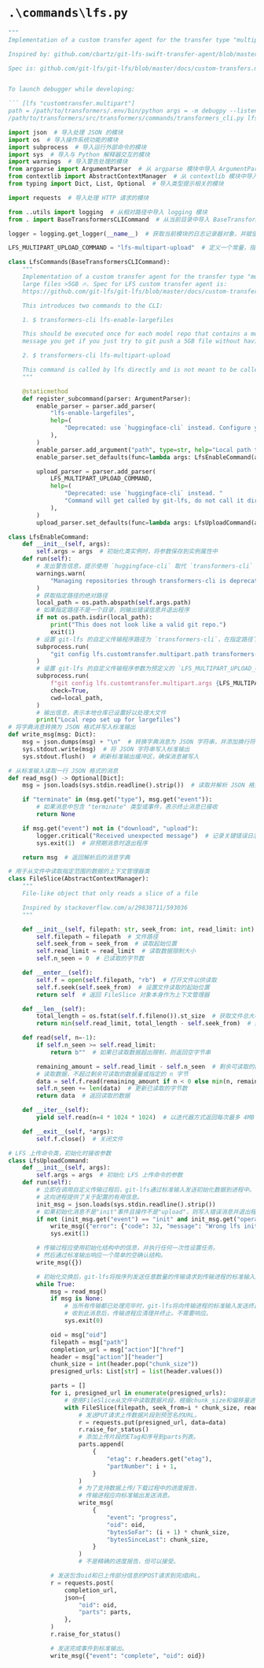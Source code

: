 # `.\commands\lfs.py`

```py
"""
Implementation of a custom transfer agent for the transfer type "multipart" for git-lfs.

Inspired by: github.com/cbartz/git-lfs-swift-transfer-agent/blob/master/git_lfs_swift_transfer.py

Spec is: github.com/git-lfs/git-lfs/blob/master/docs/custom-transfers.md


To launch debugger while developing:

``` [lfs "customtransfer.multipart"]
path = /path/to/transformers/.env/bin/python args = -m debugpy --listen 5678 --wait-for-client
/path/to/transformers/src/transformers/commands/transformers_cli.py lfs-multipart-upload ```"""

import json  # 导入处理 JSON 的模块
import os  # 导入操作系统功能的模块
import subprocess  # 导入运行外部命令的模块
import sys  # 导入与 Python 解释器交互的模块
import warnings  # 导入警告处理的模块
from argparse import ArgumentParser  # 从 argparse 模块中导入 ArgumentParser 类
from contextlib import AbstractContextManager  # 从 contextlib 模块中导入 AbstractContextManager 类
from typing import Dict, List, Optional  # 导入类型提示相关的模块

import requests  # 导入处理 HTTP 请求的模块

from ..utils import logging  # 从相对路径中导入 logging 模块
from . import BaseTransformersCLICommand  # 从当前目录中导入 BaseTransformersCLICommand 类

logger = logging.get_logger(__name__)  # 获取当前模块的日志记录器对象，并赋值给 logger 变量  # pylint: disable=invalid-name

LFS_MULTIPART_UPLOAD_COMMAND = "lfs-multipart-upload"  # 定义一个常量，指定 LFS 多部分上传命令的名称

class LfsCommands(BaseTransformersCLICommand):
    """
    Implementation of a custom transfer agent for the transfer type "multipart" for git-lfs. This lets users upload
    large files >5GB 🔥. Spec for LFS custom transfer agent is:
    https://github.com/git-lfs/git-lfs/blob/master/docs/custom-transfers.md

    This introduces two commands to the CLI:

    1. $ transformers-cli lfs-enable-largefiles

    This should be executed once for each model repo that contains a model file >5GB. It's documented in the error
    message you get if you just try to git push a 5GB file without having enabled it before.

    2. $ transformers-cli lfs-multipart-upload

    This command is called by lfs directly and is not meant to be called by the user.
    """

    @staticmethod
    def register_subcommand(parser: ArgumentParser):
        enable_parser = parser.add_parser(
            "lfs-enable-largefiles",
            help=(
                "Deprecated: use `huggingface-cli` instead. Configure your repository to enable upload of files > 5GB."
            ),
        )
        enable_parser.add_argument("path", type=str, help="Local path to repository you want to configure.")
        enable_parser.set_defaults(func=lambda args: LfsEnableCommand(args))  # 设置默认的命令处理函数为 LfsEnableCommand 类的实例化

        upload_parser = parser.add_parser(
            LFS_MULTIPART_UPLOAD_COMMAND,
            help=(
                "Deprecated: use `huggingface-cli` instead. "
                "Command will get called by git-lfs, do not call it directly."
            ),
        )
        upload_parser.set_defaults(func=lambda args: LfsUploadCommand(args))  # 设置默认的命令处理函数为 LfsUploadCommand 类的实例化

class LfsEnableCommand:
    def __init__(self, args):
        self.args = args  # 初始化类实例时，将参数保存到实例属性中
    def run(self):
        # 发出警告信息，提示使用 `huggingface-cli` 取代 `transformers-cli` 管理仓库
        warnings.warn(
            "Managing repositories through transformers-cli is deprecated. Please use `huggingface-cli` instead."
        )
        # 获取指定路径的绝对路径
        local_path = os.path.abspath(self.args.path)
        # 如果指定路径不是一个目录，则输出错误信息并退出程序
        if not os.path.isdir(local_path):
            print("This does not look like a valid git repo.")
            exit(1)
        # 设置 git-lfs 的自定义传输程序路径为 `transformers-cli`，在指定路径下执行
        subprocess.run(
            "git config lfs.customtransfer.multipart.path transformers-cli".split(), check=True, cwd=local_path
        )
        # 设置 git-lfs 的自定义传输程序参数为预定义的 `LFS_MULTIPART_UPLOAD_COMMAND` 值，在指定路径下执行
        subprocess.run(
            f"git config lfs.customtransfer.multipart.args {LFS_MULTIPART_UPLOAD_COMMAND}".split(),
            check=True,
            cwd=local_path,
        )
        # 输出信息，表示本地仓库已设置好以处理大文件
        print("Local repo set up for largefiles")
# 将字典消息转换为 JSON 格式并写入标准输出
def write_msg(msg: Dict):
    msg = json.dumps(msg) + "\n"  # 转换字典消息为 JSON 字符串，并添加换行符
    sys.stdout.write(msg)  # 将 JSON 字符串写入标准输出
    sys.stdout.flush()  # 刷新标准输出缓冲区，确保消息被写入

# 从标准输入读取一行 JSON 格式的消息
def read_msg() -> Optional[Dict]:
    msg = json.loads(sys.stdin.readline().strip())  # 读取并解析 JSON 格式的消息

    if "terminate" in (msg.get("type"), msg.get("event")):
        # 如果消息中包含 "terminate" 类型或事件，表示终止消息已接收
        return None

    if msg.get("event") not in ("download", "upload"):
        logger.critical("Received unexpected message")  # 记录关键错误日志，表示接收到意外的消息
        sys.exit(1)  # 非预期消息时退出程序

    return msg  # 返回解析后的消息字典

# 用于从文件中读取指定范围的数据的上下文管理器类
class FileSlice(AbstractContextManager):
    """
    File-like object that only reads a slice of a file

    Inspired by stackoverflow.com/a/29838711/593036
    """

    def __init__(self, filepath: str, seek_from: int, read_limit: int):
        self.filepath = filepath  # 文件路径
        self.seek_from = seek_from  # 读取起始位置
        self.read_limit = read_limit  # 读取数据限制大小
        self.n_seen = 0  # 已读取的字节数

    def __enter__(self):
        self.f = open(self.filepath, "rb")  # 打开文件以供读取
        self.f.seek(self.seek_from)  # 设置文件读取的起始位置
        return self  # 返回 FileSlice 对象本身作为上下文管理器

    def __len__(self):
        total_length = os.fstat(self.f.fileno()).st_size  # 获取文件总大小
        return min(self.read_limit, total_length - self.seek_from)  # 返回实际可读取的数据长度

    def read(self, n=-1):
        if self.n_seen >= self.read_limit:
            return b""  # 如果已读取数据超出限制，则返回空字节串

        remaining_amount = self.read_limit - self.n_seen  # 剩余可读取的数据量
        # 读取数据，不超过剩余可读取的数据量或指定的 n 字节
        data = self.f.read(remaining_amount if n < 0 else min(n, remaining_amount))
        self.n_seen += len(data)  # 更新已读取的字节数
        return data  # 返回读取的数据

    def __iter__(self):
        yield self.read(n=4 * 1024 * 1024)  # 以迭代器方式返回每次最多 4MB 的数据

    def __exit__(self, *args):
        self.f.close()  # 关闭文件

# LFS 上传命令类，初始化时接收参数
class LfsUploadCommand:
    def __init__(self, args):
        self.args = args  # 初始化 LFS 上传命令的参数
    def run(self):
        # 立即在调用自定义传输过程后，git-lfs通过标准输入发送初始化数据到进程中。
        # 这向进程提供了关于配置的有用信息。
        init_msg = json.loads(sys.stdin.readline().strip())
        # 如果初始化消息不是"init"事件且操作不是"upload"，则写入错误消息并退出程序。
        if not (init_msg.get("event") == "init" and init_msg.get("operation") == "upload"):
            write_msg({"error": {"code": 32, "message": "Wrong lfs init operation"}})
            sys.exit(1)

        # 传输过程应使用初始化结构中的信息，并执行任何一次性设置任务。
        # 然后通过标准输出响应一个简单的空确认结构。
        write_msg({})

        # 初始化交换后，git-lfs将按序列发送任意数量的传输请求到传输进程的标准输入。
        while True:
            msg = read_msg()
            if msg is None:
                # 当所有传输都已处理完毕时，git-lfs将向传输进程的标准输入发送终止事件。
                # 收到此消息后，传输进程应清理并终止。不需要响应。
                sys.exit(0)

            oid = msg["oid"]
            filepath = msg["path"]
            completion_url = msg["action"]["href"]
            header = msg["action"]["header"]
            chunk_size = int(header.pop("chunk_size"))
            presigned_urls: List[str] = list(header.values())

            parts = []
            for i, presigned_url in enumerate(presigned_urls):
                # 使用FileSlice从文件中读取数据片段，根据chunk_size和偏移量进行读取。
                with FileSlice(filepath, seek_from=i * chunk_size, read_limit=chunk_size) as data:
                    # 发送PUT请求上传数据片段到预签名的URL。
                    r = requests.put(presigned_url, data=data)
                    r.raise_for_status()
                    # 添加上传片段的ETag和序号到parts列表。
                    parts.append(
                        {
                            "etag": r.headers.get("etag"),
                            "partNumber": i + 1,
                        }
                    )
                    # 为了支持数据上传/下载过程中的进度报告，
                    # 传输进程应向标准输出发送消息。
                    write_msg(
                        {
                            "event": "progress",
                            "oid": oid,
                            "bytesSoFar": (i + 1) * chunk_size,
                            "bytesSinceLast": chunk_size,
                        }
                    )
                    # 不是精确的进度报告，但可以接受。

            # 发送包含oid和已上传部分信息的POST请求到完成URL。
            r = requests.post(
                completion_url,
                json={
                    "oid": oid,
                    "parts": parts,
                },
            )
            r.raise_for_status()

            # 发送完成事件到标准输出。
            write_msg({"event": "complete", "oid": oid})
```